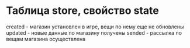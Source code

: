 # Таблица store, свойство state
created - магазин установлен в игре, вещи по нему еще не обновлены
updated - новые данные по магазину получены
sended - рассылка по вещам магазина осуществлена